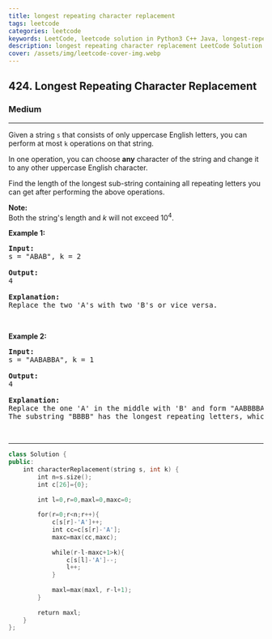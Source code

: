```yaml
---
title: longest repeating character replacement
tags: leetcode
categories: leetcode
keywords: LeetCode, leetcode solution in Python3 C++ Java, longest-repeating-character-replacement solution
description: longest repeating character replacement LeetCode Solution Explained
cover: /assets/img/leetcode-cover-img.webp
---
```



<h2>424. Longest Repeating Character Replacement</h2><h3>Medium</h3><hr><div><p>Given a string <code>s</code>&nbsp;that consists of only uppercase English letters, you can perform at most <code>k</code> operations on that string.</p>

<p>In one operation, you can choose <strong>any</strong> character of the string and change it to any other uppercase English character.</p>

<p>Find the length of the longest sub-string containing all repeating letters you can get after performing the above operations.</p>

<p><b>Note:</b><br>
Both the string's length and <i>k</i> will not exceed 10<sup>4</sup>.</p>

<p><b>Example 1:</b></p>

<pre><b>Input:</b>
s = "ABAB", k = 2

<b>Output:</b>
4

<b>Explanation:</b>
Replace the two 'A's with two 'B's or vice versa.
</pre>

<p>&nbsp;</p>

<p><b>Example 2:</b></p>

<pre><b>Input:</b>
s = "AABABBA", k = 1

<b>Output:</b>
4

<b>Explanation:</b>
Replace the one 'A' in the middle with 'B' and form "AABBBBA".
The substring "BBBB" has the longest repeating letters, which is 4.
</pre>

<p>&nbsp;</p>
</div>

---




```cpp
class Solution {
public:
    int characterReplacement(string s, int k) {
        int n=s.size();
        int c[26]={0};
        
        int l=0,r=0,maxl=0,maxc=0;
        
        for(r=0;r<n;r++){
            c[s[r]-'A']++;
            int cc=c[s[r]-'A'];
            maxc=max(cc,maxc);
            
            while(r-l-maxc+1>k){
                c[s[l]-'A']--;
                l++;
            }
            
            maxl=max(maxl, r-l+1);
        }
        
        return maxl;
    }
};

```
